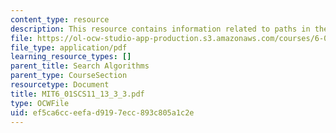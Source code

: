 ```yaml
---
content_type: resource
description: This resource contains information related to paths in the map.
file: https://ol-ocw-studio-app-production.s3.amazonaws.com/courses/6-01sc-introduction-to-electrical-engineering-and-computer-science-i-spring-2011/ef5ca6cceefad9197ecc893c805a1c2e_MIT6_01SCS11_13_3_3.pdf
file_type: application/pdf
learning_resource_types: []
parent_title: Search Algorithms
parent_type: CourseSection
resourcetype: Document
title: MIT6_01SCS11_13_3_3.pdf
type: OCWFile
uid: ef5ca6cc-eefa-d919-7ecc-893c805a1c2e
---
```

